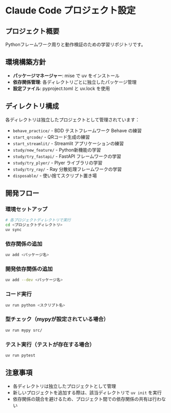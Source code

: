 # Claude Code プロジェクト設定

## プロジェクト概要
Pythonフレームワーク周りと動作検証のための学習リポジトリです。

## 環境構築方針
- **パッケージマネージャー**: mise で uv をインストール
- **依存関係管理**: 各ディレクトリごとに独立したパッケージ管理
- **設定ファイル**: pyproject.toml と uv.lock を使用

## ディレクトリ構成
各ディレクトリは独立したプロジェクトとして管理されています：

- `behave_practice/` - BDD テストフレームワーク Behave の練習
- `start_qrcode/` - QRコード生成の練習
- `start_streamlit/` - Streamlit アプリケーションの練習
- `study/new_feature/` - Python新機能の学習
- `study/try_fastapi/` - FastAPI フレームワークの学習
- `study/try_plyer/` - Plyer ライブラリの学習
- `study/try_ray/` - Ray 分散処理フレームワークの学習
- `disposable/` - 使い捨てスクリプト置き場

## 開発フロー

### 環境セットアップ
```bash
# 各プロジェクトディレクトリで実行
cd <プロジェクトディレクトリ>
uv sync
```

### 依存関係の追加
```bash
uv add <パッケージ名>
```

### 開発依存関係の追加
```bash
uv add --dev <パッケージ名>
```

### コード実行
```bash
uv run python <スクリプト名>
```

### 型チェック（mypyが設定されている場合）
```bash
uv run mypy src/
```

### テスト実行（テストが存在する場合）
```bash
uv run pytest
```

## 注意事項
- 各ディレクトリは独立したプロジェクトとして管理
- 新しいプロジェクトを追加する際は、該当ディレクトリで `uv init` を実行
- 依存関係の競合を避けるため、プロジェクト間での依存関係の共有は行わない